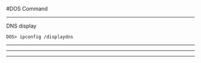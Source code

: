 #DOS Command

-----------------------------------------
DNS display

	DOS> ipconfig /displaydns

-----------------------------------------
-----------------------------------------
-----------------------------------------
